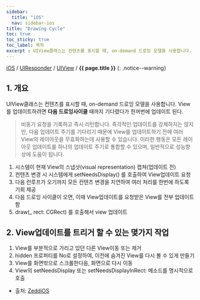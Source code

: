 ```yaml
---
sidebar:
  title: "iOS"
  nav: sidebar-ios
title: "Drawing Cycle"
toc: true
toc_sticky: true
toc_label: 목차
excerpt : UIView클래스는 컨텐츠를 표시할 때, on-demand 드로잉 모델을 사용합니다.
---
```

[iOS](/ios/) / [UIResponder](/ios/uiresponder/) / [UIView](/ios/uiresponder/uiview/)  / **{{ page.title }}**
{: .notice--warning}

## 1. 개요
UIView클래스는 컨텐츠를 표시할 때, on-demand 드로잉 모델을 사용합니다.
View를 업데이트하려면 **다음 드로잉사이클** 때까지 기다렸다가 한꺼번에 업데이트 된다.
>비동기 요청을 기록하고 즉시 리턴합니다. 즉각적인 업데이트를 강제하지는 않지만, 다음 업데이트 주기를 기다리기 때문에 View를 업데이트하기 전에 여러 View의 레이아웃을 무효화하는데 사용할 수 있습니다. 
이러한 행동은 모든 레이아웃 업데이트를 하나의 업데이트 주기로 통합할 수 있으며, 일반적으로 성능향상에 도움이 됩니다. 

1. 시스템이 현재 View의 스냅샷(visual representation) 캡쳐(업데이트 전) 
2. 컨텐츠 변경 시 시스템에게 setNeedsDisplay() 를 호출하여 View업데이트 요청
3. 다음 런루프가 오기까지 모든 컨텐츠 변경을 지연하여 여러 처리를 한번에 하도록 기회 제공
5. 다음 드로잉 사이클이 오면, 이때 View업데이트를 요청받은 View를 전부 업데이트함
6. draw(_ rect: CGRect) 를 호출해서 view 업데이트



## 2. View업데이트를 트리거 할 수 있는 몇가지 작업
1. View를 부분적으로 가리고 있던 다른 View이동 또는 제거
2. hidden 프로퍼티를 No로 설정하여, 이전에 숨겨진 View를 다시 볼 수 있게 만들기
3. View를 화면밖으로 스크롤한다음, 화면으로 다시 이동
4. View의 setNeedsDisplay 또는 setNeedsDisplayInRect: 메소드를 명시적으로 호출


- 출처:  [ZeddiOS](https://zeddios.tistory.com/359)
